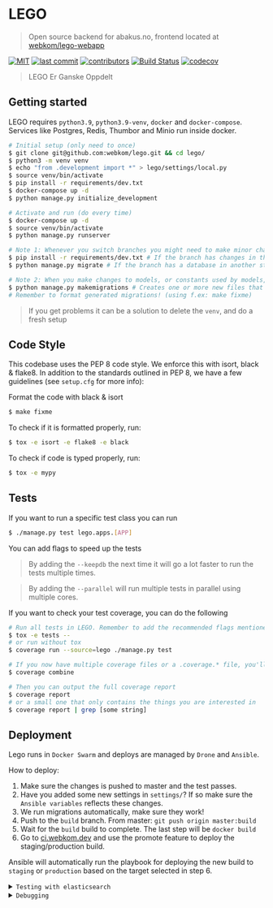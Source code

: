 # LEGO

> Open source backend for abakus.no, frontend located at [webkom/lego-webapp](https://github.com/webkom/lego-webapp)

[![MIT](https://badgen.net/badge/license/MIT/blue)](https://en.wikipedia.org/wiki/MIT_License)
[![last commit](https://badgen.net/github/last-commit/webkom/lego/)](https://github.com/webkom/lego/commits/master)
[![contributors](https://badgen.net/github/contributors/webkom/lego)](https://github.com/webkom/lego/graphs/contributors)
[![Build Status](https://ci.webkom.dev/api/badges/webkom/lego/status.svg)](https://ci.webkom.dev/webkom/lego)
[![codecov](https://codecov.io/gh/webkom/lego/branch/master/graph/badge.svg?token=4JI1CMu58M)](https://codecov.io/gh/webkom/lego)

> LEGO Er Ganske Oppdelt

## Getting started

LEGO requires `python3.9`, `python3.9-venv`, `docker` and `docker-compose`. Services like Postgres, Redis, Thumbor and Minio run inside docker.

```bash
# Initial setup (only need to once)
$ git clone git@github.com:webkom/lego.git && cd lego/
$ python3 -m venv venv
$ echo "from .development import *" > lego/settings/local.py
$ source venv/bin/activate
$ pip install -r requirements/dev.txt
$ docker-compose up -d
$ python manage.py initialize_development

# Activate and run (do every time)
$ docker-compose up -d
$ source venv/bin/activate
$ python manage.py runserver

# Note 1: Whenever you switch branches you might need to make minor changes
$ pip install -r requirements/dev.txt # If the branch has changes in the dependencies
$ python manage.py migrate # If the branch has a database in another state then yours

# Note 2: When you make changes to models, or constants used by models, you need to create new migrations
$ python manage.py makemigrations # Creates one or more new files that must be commited
# Remember to format generated migrations! (using f.ex: make fixme)
```

> If you get problems it can be a solution to delete the `venv`, and do a fresh setup

## Code Style

This codebase uses the PEP 8 code style. We enforce this with isort, black & flake8. In addition to the standards outlined in PEP 8, we have a few guidelines (see `setup.cfg` for more info):

Format the code with black & isort

```bash
$ make fixme
```

To check if it is formatted properly, run:

```bash
$ tox -e isort -e flake8 -e black
```

To check if code is typed properly, run:

```bash
$ tox -e mypy
```

## Tests

If you want to run a specific test class you can run

```bash
$ ./manage.py test lego.apps.[APP]
```

You can add flags to speed up the tests

> By adding the `--keepdb` the next time it will go a lot faster to run the tests multiple times.

> By adding the `--parallel` will run multiple tests in parallel using multiple cores.

If you want to check your test coverage, you can do the following

```bash
# Run all tests in LEGO. Remember to add the recommended flags mentioned above
$ tox -e tests --
# or run without tox
$ coverage run --source=lego ./manage.py test

# If you now have multiple coverage files or a .coverage.* file, you'll have to combine it in order to output report
$ coverage combine

# Then you can output the full coverage report
$ coverage report
# or a small one that only contains the things you are interested in
$ coverage report | grep [some string]
```

## Deployment

Lego runs in `Docker Swarm` and deploys are managed by `Drone` and `Ansible`.

How to deploy:

1.  Make sure the changes is pushed to master and the test passes.
2.  Have you added some new settings in `settings/`? If so make sure the `Ansible variables` reflects these changes.
3.  We run migrations automatically, make sure they work!
4.  Push to the `build` branch. From master: `git push origin master:build`
5.  Wait for the `build` build to complete. The last step will be `docker build`
6.  Go to [ci.webkom.dev](https://ci.webkom.dev/webkom/lego/) and use the promote feature to deploy the staging/production build.

Ansible will automatically run the playbook for deploying the new build to `staging` or `production` based on the target selected in step 6.

<details><summary><code>Testing with elasticsearch</code></summary>

### Testing with elasticsearch

By default, development and production uses postgres for search. We can still enable elasicsearch backend in prod, so you can test things locally with elasticsearch. In order to do so, you need to run elasticsearch from `docker-compose.extra.yml` by running `docker-compose -f docker-compose.extra.yml up -d`. Then you need to run lego with the env variable `SEARCH_BACKEND=elasticsearch`. You might need to run the migrate_search and rebuild_index commands to get elasticsearch up to date.

</details>

<details><summary><code>Debugging</code></summary>

### Debugging

If you get an error while installing requirements, you might be missing some dependencies on your system.

```bash
$ apt-get install libpq-dev python3-dev
```

> For MACOS you need to `brew install postgresql`

If you get an error while running initialize_development mentioning `elasticsearch`, you probably need run the following code, and then start over from `docker-compose up -d`. [Read why and how to make it permanent on Elasticsearch docs](https://www.elastic.co/guide/en/elasticsearch/reference/current/vm-max-map-count.html).

```bash
$ sysctl -w vm.max_map_count=262144
```

If you get ld: library not found for -lssl

```
export LDFLAGS="-L/usr/local/opt/openssl/lib"
```

When changing the user fixtures one must load new fixtures

```
./manage.py load_fixtures --generate
```

An overview of the available users for development can be found in [this PR](https://github.com/webkom/lego/pull/1913)

</details>
